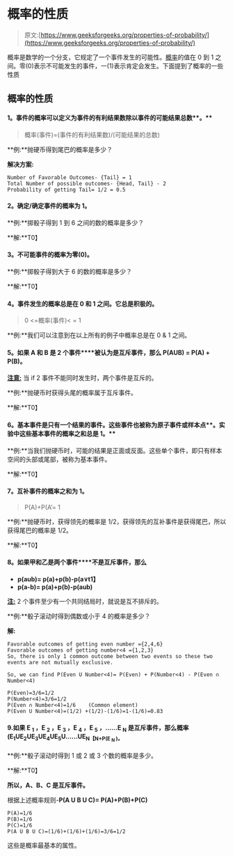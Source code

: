 # 概率的性质

> 原文:[https://www.geeksforgeeks.org/properties-of-probability/](https://www.geeksforgeeks.org/properties-of-probability/)

概率是数学的一个分支，它规定了一个事件发生的可能性。[概率](https://www.geeksforgeeks.org/mathematics-probability/)的值在 0 到 1 之间。零(0)表示不可能发生的事件，一(1)表示肯定会发生。下面提到了概率的一些性质

## 概率的性质

#### **1。事件的概率可以定义为**事件的**有利结果数除以**事件的可能结果总数**。**

> 概率(事件)=(事件的有利结果数)/(可能结果的总数)

**例:**抛硬币得到尾巴的概率是多少？

**解决方案:**

```
Number of Favorable Outcomes- {Tail} = 1
Total Number of possible outcomes- {Head, Tail} - 2
Probability of getting Tail= 1/2 = 0.5
```

#### **2。确定/确定**事件**的概率为 1。**

**例:**掷骰子得到 1 到 6 之间的数的概率是多少？

**解:**T0】

#### **3。不可能事件的概率为零(0)。**

**例:**掷骰子得到大于 6 的数的概率是多少？

**解:**T0】

#### **4。事件发生的概率总是在 0 和 1 之间。它总是积极的。**

> 0 <=概率(事件)< = 1

**例:**我们可以注意到在以上所有的例子中概率总是在 0 & 1 之间。

#### **5。如果 A 和 B 是 2 个事件****被认为是互斥事件，那么 P(AUB) = P(A) + P(B)。**

**<u>注意:</u>** 当 if 2 事件不能同时发生时，两个事件是互斥的。

**例:**抛硬币时获得头尾的概率属于互斥事件。

**解:**T0】

#### **6。基本事件是只有一个结果的事件。这些事件也被称为原子事件或样本**点**。**实验中这些基本事件的概率之和**总是 1。**

**例:**当我们抛硬币时，可能的结果是正面或反面。这些单个事件，即只有样本空间的头部或尾部，被称为基本事件。

**解:**T0】

#### **7。互补事件的概率之和为 1。**

> P(A)+P(A’= 1

**例:**抛硬币时，获得领先的概率是 1/2，获得领先的互补事件是获得尾巴，所以获得尾巴的概率是 1/2。

**解:**T0】

#### **8。如果甲和乙是两个事件****不是互斥事件，那么**

*   **p(aub)= p(a)+p(b)-p(a∨t1】**
*   **p(a-b)= p(a)+p(b)-p(aub)**

**<u>注:</u>** 2 个事件至少有一个共同结局时，就说是互不排斥的。

**例:**骰子滚动时得到偶数或小于 4 的概率是多少？

**解:**

```
Favorable outcomes of getting even number ={2,4,6}
Favorable outcomes of getting number<4 ={1,2,3}
So, there is only 1 common outcome between two events so these two events are not mutually exclusive.
```

```
So, we can find P(Even U Number<4)= P(Even) + P(Number<4) - P(Even ∩ Number<4)

P(Even)=3/6=1/2
P(Number<4)=3/6=1/2
P(Even ∩ Number<4)=1/6    (Common element)
P(Even U Number<4)=(1/2) +(1/2)-(1/6)=1-(1/6)=0.83
```

#### 9.如果 E <sub>1</sub> ，E <sub>2</sub> ，E <sub>3</sub> ，E <sub>4</sub> ，E <sub>5</sub> ，……E <sub>N</sub> 是互斥事件，那么概率(E<sub>1</sub>UE<sub>2</sub>UE<sub>3</sub>UE<sub>4</sub>UE<sub>5</sub>U……UE<sub>N【N+P(E <sub>N</sub> )。</sub>

**例:**骰子滚动时得到 1 或 2 或 3 个数的概率是多少。

**解:**T0】

**所以，A、B、C 是互斥事件。**

根据上述概率规则-**P(A U B U C)= P(A)+P(B)+P(C)**

```
P(A)=1/6
P(B)=1/6
P(C)=1/6
P(A U B U C)=(1/6)+(1/6)+(1/6)=3/6=1/2
```

这些是概率最基本的属性。